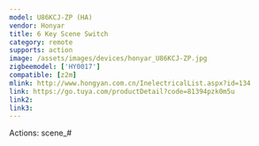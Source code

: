 ```yaml
---
model: U86KCJ-ZP (HA)
vendor: Honyar
title: 6 Key Scene Switch
category: remote
supports: action
image: /assets/images/devices/honyar_U86KCJ-ZP.jpg
zigbeemodel: ['HY0017']
compatible: [z2m]
mlink: http://www.hongyan.com.cn/InelectricalList.aspx?id=134
link: https://go.tuya.com/productDetail?code=81394pzk0m5u
link2: 
link3: 
---
```

Actions: scene_#
